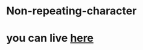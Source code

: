 # Non-repeating-character

# you can live [here](https://harika-brs.github.io/Non-repeating-character/)

